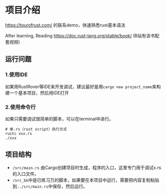 # 项目介绍

https://tourofrust.com/ 的联系demo，快速熟悉rust基本语法

After learning, Reading https://doc.rust-lang.org/stable/book/  (B站有该书配套视频)

## 运行问题

### 1.使用IDE
如果用RustRover等IDE来开发调试，建议最好是用`cargo new project_name`来构建一个基本项目，然后用IDE打开

### 2.使用命令行
如果只需要调试很简单的脚本，可以在terminal中进行。
```shell
# 单.rs（rust script）执行方式
rustc xxx.rs
./xxx
```

## 项目结构

- `/src/main.rs` 由Cargo创建项目时生成，程序的入口，这里专门用于调试x.rs的入口文件。
- `/src_bk`中是已练习万的脚本，如果要在本项目中运行，需要把内容复制粘贴到`../src/main.rs`中保存，然后运行。
